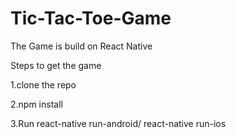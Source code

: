 # Tic-Tac-Toe-Game

The Game is build on React Native

Steps to get the game

1.clone the repo

2.npm install

3.Run react-native run-android/ react-native run-ios


